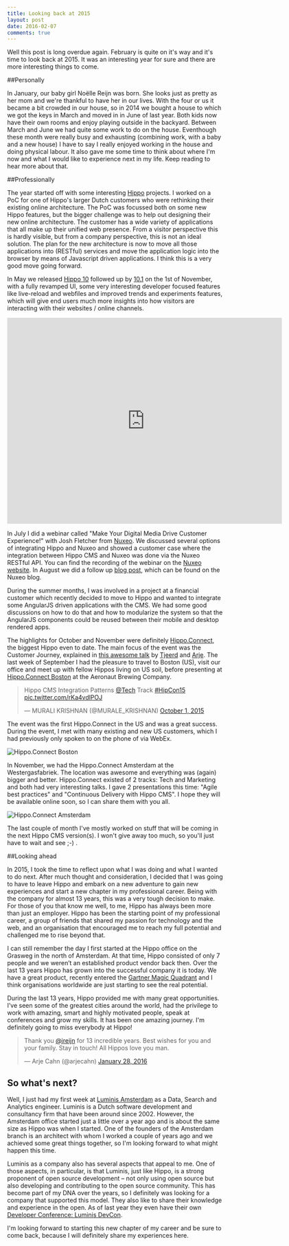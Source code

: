 ```yaml
---
title: Looking back at 2015
layout: post
date: 2016-02-07
comments: true
---
```


Well this post is long overdue again. February is quite on it's way and it's time to look back at 2015. It was an interesting year for sure and there are more interesting things to come.

##Personally

In January, our baby girl Noëlle Reijn was born. She looks just as pretty as her mom and we're thankful to have her in our lives. With the four or us it became a bit crowded in our house, so in 2014 we bought a house to which we got the keys in March and moved in in June of last year. Both kids now have their own rooms and enjoy playing outside in the backyard. Between March and June we had quite some work to do on the house. Eventhough these month were really busy and exhausting (combining work, with a baby and a new house) I have to say I really enjoyed working in the house and doing physical labour. It also gave me some time to think about where I'm now and what I would like to experience next in my life. Keep reading to hear more about that.

##Professionally

The year started off with some interesting [Hippo](http://www.onehippo.com) projects. I worked on a PoC for one of Hippo's larger Dutch customers who were rethinking their existing online architecture. The PoC was focussed both on some new Hippo features, but the bigger challenge was to help out designing their new online architecture. The customer has a wide variety of applications that all make up their unified web presence. From a visitor perspective this is hardly visible, but from a company perspective, this is not an ideal solution. The plan for the new architecture is now to move all those applications into (RESTful) services and move the application logic into the browser by means of Javascript driven applications. I think this is a very good move going forward.

In May we released [Hippo 10](http://www.onehippo.org/about/release-notes/10/10.0.1-release-notes.html) followed up by [10.1](http://www.onehippo.org/about/release-notes/10/10.1.0-release-notes.html) on the 1st of November, with a fully revamped UI, some very interesting developer focused features like live-reload and webfiles and improved trends and experiments features, which will give end users much more insights into how visitors are interacting with their websites / online channels.

<iframe src="http://player.vimeo.com/video/133562109" frameborder="0" width="640" height="480"> </iframe>

In July I did a webinar called "Make Your Digital Media Drive Customer Experience!" with Josh Fletcher from [Nuxeo](http://www.nuxeo.com). We discussed several options of integrating Hippo and Nuxeo and showed a customer case where the integration between Hippo CMS and Nuxeo was done via the Nuxeo RESTful API. You can find the recording of the webinar on the [Nuxeo website](http://www.nuxeo.com/resources/make-digital-media-drive-customer-experience/). In August we did a follow up [blog post](http://www.nuxeo.com/blog/hippo-and-nuxeo-supercharge-customer-experience-with-your-digital-media/), which can be found on the Nuxeo blog. 

During the summer months, I was involved in a project at a financial customer which recently decided to move to Hippo and wanted to integrate some AngularJS driven applications with the CMS. We had some good discussions on how to do that and how to modularize the system so that the AngularJS components could be reused between their mobile and desktop rendered apps.

The highlights for October and November were definitely [Hippo.Connect](http://www.onehippo.com/connect/), the biggest Hippo even to date. The main focus of the event was the Customer Journey, explained in [this awesome talk](http://www.onehippo.com/en/resources/videos/hippo-connect-2015/amsterdam/journey-into-the-customer-journey.html) by [Tjeerd](https://twitter.com/tbrenninkmeijer) and [Arje](https://twitter.com/arjecahn). The last week of September I had the pleasure to travel to Boston (US), visit our office and meet up with fellow Hippos living on US soil, before presenting at [Hippo.Connect Boston](http://www.onehippo.com/connect/boston) at the Aeronaut Brewing Company. 

<blockquote class="twitter-tweet" lang="en"><p lang="en" dir="ltr">Hippo CMS Integration Patterns <a href="https://twitter.com/tech">@Tech</a> Track <a href="https://twitter.com/hashtag/HipCon15?src=hash">#HipCon15</a> <a href="https://t.co/rKa4vdlPOJ">pic.twitter.com/rKa4vdlPOJ</a></p>&mdash; MURALI KRISHNAN (@MURALE_KRISHNAN) <a href="https://twitter.com/MURALE_KRISHNAN/status/649642324948045824">October 1, 2015</a></blockquote>
<script async src="//platform.twitter.com/widgets.js" charset="utf-8"></script>

The event was the first Hippo.Connect in the US and was a great success. During the event, I met with many existing and new US customers, which I had previously only spoken to on the phone of via WebEx. 

![Hippo.Connect Boston](/assets/2015/connect/IMG_4385_Fotor_Collage.jpg)

In November, we had the Hippo.Connect Amsterdam at the Westergasfabriek. The location was awesome and everything was (again) bigger and better. Hippo.Connect existed of 2 tracks: Tech and Marketing and both had very interesting talks. I gave 2 presentations this time: "Agile best practices" and "Continuous Delivery with Hippo CMS". I hope they will be available online soon, so I can share them with you all.

![Hippo.Connect Amsterdam](/assets/2015/connect/CTCj8rSW4AAtAdm-large_Collage.jpg)

The last couple of month I've mostly worked on stuff that will be coming in the next Hippo CMS version(s). I won't give away too much, so you'll just have to wait and see ;-) .

##Looking ahead

In 2015, I took the time to reflect upon what I was doing and what I wanted to do next. After much thought and consideration, I decided that I was going to have to leave Hippo and embark on a new adventure to gain new experiences and start a new chapter in my professional career. Being with the company for almost 13 years, this was a very tough decision to make. For those of you that know me well, to me, Hippo has always been more than just an employer. Hippo has been the starting point of my professional career, a group of friends that shared my passion for technology and the web, and an organisation that encouraged me to reach my full potential and challenged me to rise beyond that.

I can still remember the day I first started at the Hippo office on the Grasweg in the north of Amsterdam. At that time, Hippo consisted of only 7 people and we weren’t an established product vendor back then. Over the last 13 years Hippo has grown into the successful company it is today. We have a great product, recently entered the [Gartner Magic Quadrant](http://go.onehippo.com/GartnerMQ) and I think organisations worldwide are just starting to see the real potential.

During the last 13 years, Hippo provided me with many great opportunities. I’ve seen some of the greatest cities around the world, had the privilege to work with amazing, smart and highly motivated people, speak at conferences and grow my skills. It has been one amazing journey. I'm definitely going to miss everybody at Hippo!

<blockquote class="twitter-tweet" lang="en"><p lang="en" dir="ltr">Thank you <a href="https://twitter.com/jreijn">@jreijn</a> for 13 incredible years. Best wishes for you and your family. Stay in touch! All Hippos love you man.</p>&mdash; Arje Cahn (@arjecahn) <a href="https://twitter.com/arjecahn/status/692833000107675648">January 28, 2016</a></blockquote>
<script async src="//platform.twitter.com/widgets.js" charset="utf-8"></script>

## So what's next?

Well, I just had my first week at [Luminis Amsterdam](http://amsterdam.luminis.eu/) as a Data, Search and Analytics engineer. Luminis is a Dutch software development and consultancy firm that have been around since 2002. However, the Amsterdam office started just a little over a year ago and is about the same size as Hippo was when I started. One of the founders of the Amsterdam branch is an architect with whom I worked a couple of years ago and we achieved some great things together, so I'm looking forward to what might happen this time.

Luminis as a company also has several aspects that appeal to me. One of those aspects, in particular, is that Luminis, just like Hippo, is a strong proponent of open source development – not only using open source but also developing and contributing to the open source community. This has become part of my DNA over the years, so I definitely was looking for a company that supported this model. They also like to share their knowledge and experience in the open. As of last year they even have their own [Developer Conference: Luminis DevCon](https://www.luminis.eu/blog/our-second-for-developers-by-developers-it-conference/).

I'm looking forward to starting this new chapter of my career and be sure to come back, because I will definitely share my experiences here.